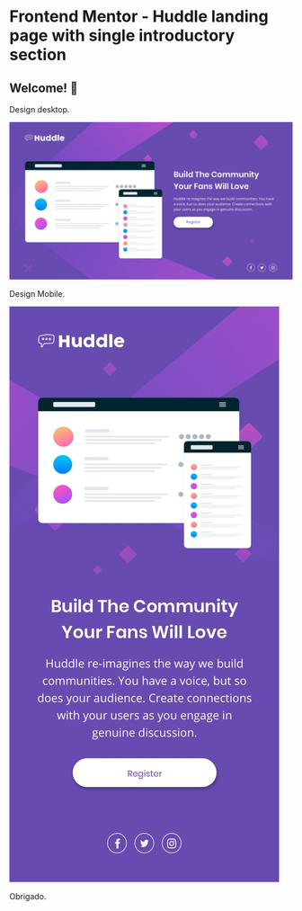 # Frontend Mentor - Huddle landing page with single introductory section



## Welcome! 👋


Design desktop.

<img src="/desktop_huddle.jpg" alt="desktop"/>



Design Mobile.

<img src="/mobile_huddle.jpg" alt="desktop"/>



Obrigado.
